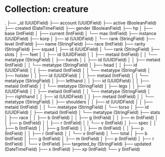 # Collection: creature


.
├── _id (UUIDField)
├── account (UUIDField)
├── active (BooleanField)
├── created (DateTimeField)
├── gender (BooleanField)
├── hp
│   ├── base (IntField)
│   ├── current (IntField)
│   └── max (IntField)
├── instance (UUIDField)
├── korp
│   ├── id (UUIDField)
│   └── rank (StringField)
├── level (IntField)
├── name (StringField)
├── race (IntField)
├── rarity (StringField)
├── squad
│   ├── id (UUIDField)
│   └── rank (StringField)
├── slots
│   ├── feet
│   │   ├── id (UUIDField)
│   │   ├── metaid (IntField)
│   │   └── metatype (StringField)
│   ├── hands
│   │   ├── id (UUIDField)
│   │   ├── metaid (IntField)
│   │   └── metatype (StringField)
│   ├── head
│   │   ├── id (UUIDField)
│   │   ├── metaid (IntField)
│   │   └── metatype (StringField)
│   ├── holster
│   │   ├── id (UUIDField)
│   │   ├── metaid (IntField)
│   │   └── metatype (StringField)
│   ├── lefthand
│   │   ├── id (UUIDField)
│   │   ├── metaid (IntField)
│   │   └── metatype (StringField)
│   ├── legs
│   │   ├── id (UUIDField)
│   │   ├── metaid (IntField)
│   │   └── metatype (StringField)
│   ├── righthand
│   │   ├── id (UUIDField)
│   │   ├── metaid (IntField)
│   │   └── metatype (StringField)
│   ├── shoulders
│   │   ├── id (UUIDField)
│   │   ├── metaid (IntField)
│   │   └── metatype (StringField)
│   └── torso
│       ├── id (UUIDField)
│       ├── metaid (IntField)
│       └── metatype (StringField)
├── stats
│   ├── race
│   │   ├── b (IntField)
│   │   ├── g (IntField)
│   │   ├── m (IntField)
│   │   ├── p (IntField)
│   │   ├── r (IntField)
│   │   └── v (IntField)
│   ├── spec
│   │   ├── b (IntField)
│   │   ├── g (IntField)
│   │   ├── m (IntField)
│   │   ├── p (IntField)
│   │   ├── r (IntField)
│   │   └── v (IntField)
│   └── total
│       ├── b (IntField)
│       ├── g (IntField)
│       ├── m (IntField)
│       ├── p (IntField)
│       ├── r (IntField)
│       └── v (IntField)
├── targeted_by (StringField)
├── updated (DateTimeField)
├── x (IntField)
├── xp (IntField)
└── y (IntField)